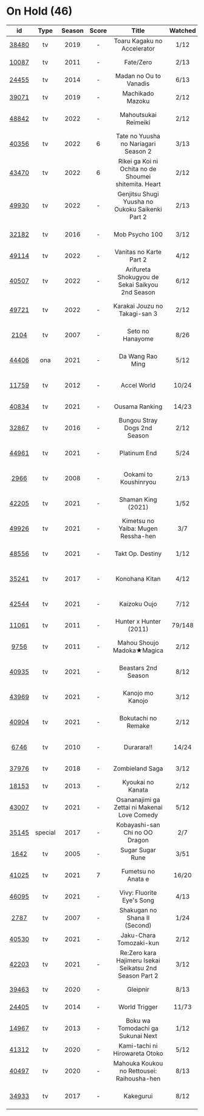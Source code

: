 # On Hold (46)

|                      id                      |   Type  | Season | Score |                          Title                          | Watched |    Updated    | Start Date |
| :------------------------------------------: | :-----: | :----: | :---: | :-----------------------------------------------------: | :-----: | :-----------: | :--------: |
| [38480](https://myanimelist.net/anime/38480) |    tv   |  2019  |   -   |               Toaru Kagaku no Accelerator               |   1/12  |   4 days ago  | 05/14/2022 |
| [10087](https://myanimelist.net/anime/10087) |    tv   |  2011  |   -   |                        Fate/Zero                        |   2/13  |  3 weeks ago  | 04/26/2022 |
| [24455](https://myanimelist.net/anime/24455) |    tv   |  2014  |   -   |                  Madan no Ou to Vanadis                 |   6/13  |   Last month  | 04/22/2022 |
| [39071](https://myanimelist.net/anime/39071) |    tv   |  2019  |   -   |                     Machikado Mazoku                    |   2/12  |  2 weeks ago  | 04/19/2022 |
| [48842](https://myanimelist.net/anime/48842) |    tv   |  2022  |   -   |                   Mahoutsukai Reimeiki                  |   2/12  |  20 hours ago | 04/09/2022 |
| [40356](https://myanimelist.net/anime/40356) |    tv   |  2022  |   6   |           Tate no Yuusha no Nariagari Season 2          |   3/13  |  20 hours ago | 04/06/2022 |
| [43470](https://myanimelist.net/anime/43470) |    tv   |  2022  |   6   |  Rikei ga Koi ni Ochita no de Shoumei shitemita. Heart  |   2/12  |  20 hours ago | 04/01/2022 |
| [49930](https://myanimelist.net/anime/49930) |    tv   |  2022  |   -   |     Genjitsu Shugi Yuusha no Oukoku Saikenki Part 2     |   2/13  |   Last month  | 03/01/2022 |
| [32182](https://myanimelist.net/anime/32182) |    tv   |  2016  |   -   |                      Mob Psycho 100                     |   3/12  |  3 months ago | 02/05/2022 |
| [49114](https://myanimelist.net/anime/49114) |    tv   |  2022  |   -   |                 Vanitas no Karte Part 2                 |   4/12  |   Last month  | 01/15/2022 |
| [40507](https://myanimelist.net/anime/40507) |    tv   |  2022  |   -   |     Arifureta Shokugyou de Sekai Saikyou 2nd Season     |   6/12  |   Last month  | 01/14/2022 |
| [49721](https://myanimelist.net/anime/49721) |    tv   |  2022  |   -   |              Karakai Jouzu no Takagi-san 3              |   2/12  |  3 months ago | 01/08/2022 |
|  [2104](https://myanimelist.net/anime/2104)  |    tv   |  2007  |   -   |                     Seto no Hanayome                    |   8/26  |  4 months ago | 01/05/2022 |
| [44406](https://myanimelist.net/anime/44406) |   ona   |  2021  |   -   |                     Da Wang Rao Ming                    |   5/12  |  3 months ago | 12/19/2021 |
| [11759](https://myanimelist.net/anime/11759) |    tv   |  2012  |   -   |                       Accel World                       |  10/24  |  5 months ago | 12/16/2021 |
| [40834](https://myanimelist.net/anime/40834) |    tv   |  2021  |   -   |                      Ousama Ranking                     |  14/23  |   Last month  | 12/11/2021 |
| [32867](https://myanimelist.net/anime/32867) |    tv   |  2016  |   -   |               Bungou Stray Dogs 2nd Season              |   2/12  |   Last month  | 10/25/2021 |
| [44961](https://myanimelist.net/anime/44961) |    tv   |  2021  |   -   |                       Platinum End                      |   5/24  |  3 months ago | 10/23/2021 |
|  [2966](https://myanimelist.net/anime/2966)  |    tv   |  2008  |   -   |                  Ookami to Koushinryou                  |   2/13  |  7 months ago | 10/20/2021 |
| [42205](https://myanimelist.net/anime/42205) |    tv   |  2021  |   -   |                    Shaman King (2021)                   |   1/52  |  7 months ago | 10/14/2021 |
| [49926](https://myanimelist.net/anime/49926) |    tv   |  2021  |   -   |            Kimetsu no Yaiba: Mugen Ressha-hen           |   3/7   |  5 months ago | 10/11/2021 |
| [48556](https://myanimelist.net/anime/48556) |    tv   |  2021  |   -   |                     Takt Op. Destiny                    |   1/12  |  5 months ago | 10/06/2021 |
| [35241](https://myanimelist.net/anime/35241) |    tv   |  2017  |   -   |                      Konohana Kitan                     |   4/12  |  8 months ago | 09/22/2021 |
| [42544](https://myanimelist.net/anime/42544) |    tv   |  2021  |   -   |                       Kaizoku Oujo                      |   7/12  |  7 months ago | 08/30/2021 |
| [11061](https://myanimelist.net/anime/11061) |    tv   |  2011  |   -   |                  Hunter x Hunter (2011)                 |  79/148 |   Last month  | 08/24/2021 |
|  [9756](https://myanimelist.net/anime/9756)  |    tv   |  2011  |   -   |                Mahou Shoujo Madoka★Magica               |   2/12  |  9 months ago | 08/19/2021 |
| [40935](https://myanimelist.net/anime/40935) |    tv   |  2021  |   -   |                   Beastars 2nd Season                   |   8/12  | 10 months ago | 07/20/2021 |
| [43969](https://myanimelist.net/anime/43969) |    tv   |  2021  |   -   |                     Kanojo mo Kanojo                    |   3/12  |  9 months ago | 07/05/2021 |
| [40904](https://myanimelist.net/anime/40904) |    tv   |  2021  |   -   |                   Bokutachi no Remake                   |   2/12  |  9 months ago | 07/04/2021 |
|  [6746](https://myanimelist.net/anime/6746)  |    tv   |  2010  |   -   |                        Durarara!!                       |  14/24  | 11 months ago | 06/17/2021 |
| [37976](https://myanimelist.net/anime/37976) |    tv   |  2018  |   -   |                     Zombieland Saga                     |   3/12  |   Last year   | 05/28/2021 |
| [18153](https://myanimelist.net/anime/18153) |    tv   |  2013  |   -   |                    Kyoukai no Kanata                    |   2/12  |   Last year   | 05/27/2021 |
| [43007](https://myanimelist.net/anime/43007) |    tv   |  2021  |   -   |       Osananajimi ga Zettai ni Makenai Love Comedy      |   5/12  |   Last year   | 05/25/2021 |
| [35145](https://myanimelist.net/anime/35145) | special |  2017  |   -   |              Kobayashi-san Chi no OO Dragon             |   2/7   |   Last year   | 05/14/2021 |
|  [1642](https://myanimelist.net/anime/1642)  |    tv   |  2005  |   -   |                     Sugar Sugar Rune                    |   3/51  |   Last year   | 05/10/2021 |
| [41025](https://myanimelist.net/anime/41025) |    tv   |  2021  |   7   |                    Fumetsu no Anata e                   |  16/20  |  3 months ago | 04/28/2021 |
| [46095](https://myanimelist.net/anime/46095) |    tv   |  2021  |   -   |                Vivy: Fluorite Eye's Song                |   4/13  |   Last year   | 04/28/2021 |
|  [2787](https://myanimelist.net/anime/2787)  |    tv   |  2007  |   -   |              Shakugan no Shana II (Second)              |   1/24  |   Last year   | 02/19/2021 |
| [40530](https://myanimelist.net/anime/40530) |    tv   |  2021  |   -   |                 Jaku-Chara Tomozaki-kun                 |   2/12  |   Last year   | 01/09/2021 |
| [42203](https://myanimelist.net/anime/42203) |    tv   |  2021  |   -   | Re:Zero kara Hajimeru Isekai Seikatsu 2nd Season Part 2 |   3/12  |   Last year   | 01/07/2021 |
| [39463](https://myanimelist.net/anime/39463) |    tv   |  2020  |   -   |                         Gleipnir                        |   8/13  |   Last year   | 12/16/2020 |
| [24405](https://myanimelist.net/anime/24405) |    tv   |  2014  |   -   |                      World Trigger                      |  11/73  |   Last year   | 12/01/2020 |
| [14967](https://myanimelist.net/anime/14967) |    tv   |  2013  |   -   |            Boku wa Tomodachi ga Sukunai Next            |   1/12  |   Last year   | 11/28/2020 |
| [41312](https://myanimelist.net/anime/41312) |    tv   |  2020  |   -   |              Kami-tachi ni Hirowareta Otoko             |   5/12  |   Last year   | 11/18/2020 |
| [40497](https://myanimelist.net/anime/40497) |    tv   |  2020  |   -   |        Mahouka Koukou no Rettousei: Raihousha-hen       |   8/13  |   Last year   | 10/04/2020 |
| [34933](https://myanimelist.net/anime/34933) |    tv   |  2017  |   -   |                        Kakegurui                        |   8/12  |  4 months ago |      -     |